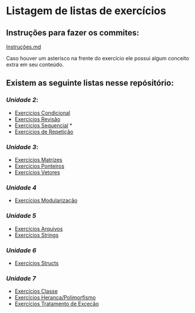 # Listagem de listas de exercícios

## Instruções para fazer os commites:  
[Instruções.md](INSTRUCOES.md)

Caso houver um asterisco na frente do exercício ele possui algum conceito extra em seu conteúdo.
## Existem as seguinte listas nesse repósitório:  
 ### *Unidade 2*:
 - [Exercicios Condicional](./Unidade%202%20-%20Exercicios%20Condicional/) 
 - [Exercicios Revisão](./Unidade%202%20-%20Exercicios%20Revisão/) 
 - [Exercicios Sequencial](./Unidade%202%20-%20Exercicios%20Sequencial/README.md) *
  - [Exercicios de Repetição](./Unidade%202%20-%20Exercicios%20de%20repetição/README.md)
  
 ### *Unidade 3*:
 - [Exercícios Matrizes](./Unidade%203%20-%20Exercícios%20Matrizes/)
 - [Exercícios Ponteiros](./Unidade%203%20-%20Exercícios%20Ponteiros/)
 - [Exercícios Vetores](./Unidade%203%20-%20Exercícios%20Vetores/)
  
 ### *Unidade 4*
 - [Exercícios Modularização](./Unidade%204%20-%20Exercícios%20Modularização/)
  
 ### *Unidade 5*
 - [Exercícios Arquivos](./Unidade%205%20-%20Exercícios%20Arquivos/)
 - [Exercícios Strings](./Unidade%205%20-%20Exercícios%20Strings/)
  
 ### *Unidade 6*
 - [Exercícios Structs](./Unidade%206%20-%20Exercícios%20Structs/)
  
 ### *Unidade 7*
 - [Exercícios Classe](./Unidade%207%20-%20Exercícios%20Classe/)
 - [Exercícios Herança/Polimorfismo](./Unidade%207%20-%20Exercícios%20Herança%20e%20Polimorfismo/)
 - [Exercícios Tratamento de Exceção](./Unidade%207%20-%20Exercícios%20Tratamento%20de%20Exceção/)
